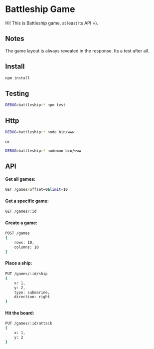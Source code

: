 <h1 align="left">Battleship Game</h1>

<p align="left">
    Hi! This is Battleship game, at least its API =).
</p>

<h2 align="left">Notes</h2>
<p align="left">
    The game layout is always revealed in the response. Its a test after all.
</p>

<h2 align="left">Install</h2>

```bash
npm install
```

<h2 align="left">Testing</h2>

```bash
DEBUG=battleship:* npm test
```

<h2 align="left">Http</h2>

```bash
DEBUG=battleship:* node bin/www
```
or
```bash
DEBUG=battleship:* nodemon bin/www
```

<h2 align="left">API</h2>

<h4 align="left">Get all games:</h4>

```bash
GET /games?offset=0&limit=10
```

<h4 align="left">Get a specific game:</h4>

```bash
GET /games/:id
```

<h4 align="left">Create a game:</h4>

```bash
POST /games
{
    rows: 10,
    columns: 10
}
```

<h4 align="left">Place a ship:</h4>

```bash
PUT /games/:id/ship
{
    x: 1,
    y: 2,
    type: submarine,
    direction: right
}
```

<h4 align="left">Hit the board:</h4>

```bash
PUT /games/:id/attack
{
    x: 1,
    y: 2
}
```